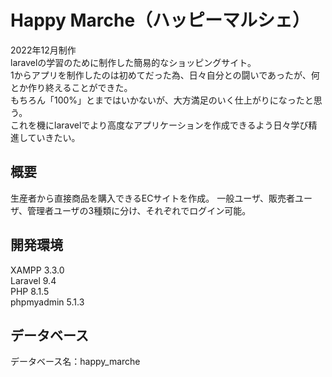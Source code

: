 # Happy Marche（ハッピーマルシェ）
2022年12月制作<br>
laravelの学習のために制作した簡易的なショッピングサイト。<br>
1からアプリを制作したのは初めてだった為、日々自分との闘いであったが、何とか作り終えることができた。<br>
もちろん「100%」とまではいかないが、大方満足のいく仕上がりになったと思う。<br>
これを機にlaravelでより高度なアプリケーションを作成できるよう日々学び精進していきたい。

## 概要
生産者から直接商品を購入できるECサイトを作成。
一般ユーザ、販売者ユーザ、管理者ユーザの3種類に分け、それぞれでログイン可能。

## 開発環境
XAMPP 3.3.0<br>
Laravel 9.4<br>
PHP 8.1.5<br>
phpmyadmin 5.1.3

## データベース
データベース名：happy_marche

